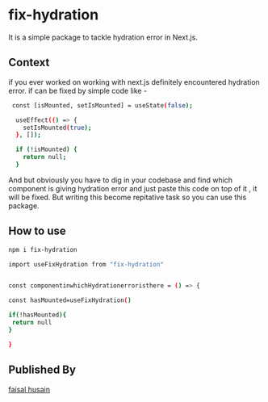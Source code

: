 # fix-hydration

It is a simple package to tackle hydration error in Next.js.

## Context

if you ever worked on working with next.js definitely encountered  hydration error. 
if can be fixed by simple code like -


```bash
 const [isMounted, setIsMounted] = useState(false);

  useEffect(() => {
    setIsMounted(true);
  }, []);

  if (!isMounted) {
    return null;
  }
```
And but obviously you have to dig in your codebase and find which component is giving hydration error and just paste this code on top of it , it will be fixed. But writing this become repitative task so you can use this package.

## How to use

```bash
npm i fix-hydration
```

```bash
import useFixHydration from "fix-hydration"


const componentinwhichHydrationerroristhere = () => {

const hasMounted=useFixHydration()

if(!hasMounted){
 return null
}

}

```

## Published By

[faisal husain](https://github.com/faisal004) 